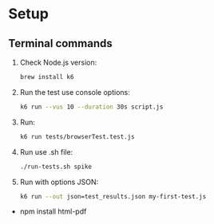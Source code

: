 # Setup

## Terminal commands

1. Check Node.js version:
   ```bash
   brew install k6
   
2. Run the test use console options:
   ```bash
   k6 run --vus 10 --duration 30s script.js
   ```

3. Run:
   ```bash
   k6 run tests/browserTest.test.js
    ```
   
4. Run use .sh file:
   ```bash
   ./run-tests.sh spike
    ```
5. Run with options JSON:
   ```bash
   k6 run --out json=test_results.json my-first-test.js
    ```

- npm install html-pdf

